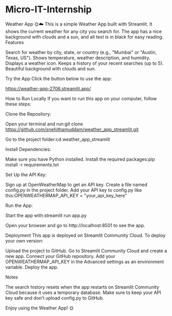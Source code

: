 # Micro-IT-Internship

Weather App 🌞☁️
This is a simple Weather App built with Streamlit. It shows the current weather for any city you search for. The app has a nice background with clouds and a sun, and all text is in black for easy reading.
Features

Search for weather by city, state, or country (e.g., "Mumbai" or "Austin, Texas, US").
Shows temperature, weather description, and humidity.
Displays a weather icon.
Keeps a history of your recent searches (up to 5).
Beautiful background with clouds and sun.

Try the App
Click the button below to use the app:
  
  https://weather-app-2706.streamlit.app/
  


How to Run Locally
If you want to run this app on your computer, follow these steps:

Clone the Repository:

Open your terminal and run:git clone https://github.com/snehithamuddam/weather_app_streamlit.git


Go to the project folder:cd weather_app_streamlit




Install Dependencies:

Make sure you have Python installed.
Install the required packages:pip install -r requirements.txt




Set Up the API Key:

Sign up at OpenWeatherMap to get an API key.
Create a file named config.py in the project folder.
Add your API key to config.py like this:OPENWEATHERMAP_API_KEY = "your_api_key_here"




Run the App:

Start the app with:streamlit run app.py


Open your browser and go to http://localhost:8501 to see the app.



Deployment
This app is deployed on Streamlit Community Cloud. To deploy your own version:

Upload the project to GitHub.
Go to Streamlit Community Cloud and create a new app.
Connect your GitHub repository.
Add your OPENWEATHERMAP_API_KEY in the Advanced settings as an environment variable.
Deploy the app.

Notes

The search history resets when the app restarts on Streamlit Community Cloud because it uses a temporary database.
Make sure to keep your API key safe and don’t upload config.py to GitHub.

Enjoy using the Weather App! 🌞
